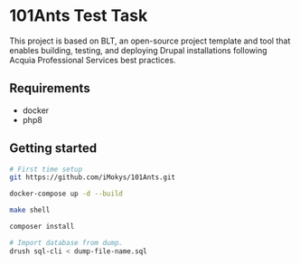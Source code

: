 # 101Ants Test Task

This project is based on BLT, an open-source project template and tool that enables building, testing, and deploying Drupal installations following Acquia Professional Services best practices.

## Requirements

- docker
- php8

## Getting started

```bash
# First time setup
git https://github.com/iMokys/101Ants.git

docker-compose up -d --build

make shell

composer install

# Import database from dump.
drush sql-cli < dump-file-name.sql
```
